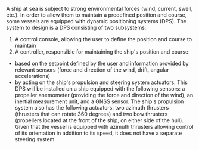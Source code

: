 A ship at sea is subject to strong environmental forces (wind, current, swell, etc.). In order to allow them to maintain a predefined position and course, some vessels are equipped with dynamic positioning systems (DPS). The system to design is a DPS consisting of two subsystems:
1. A control console, allowing the user to define the position and course to maintain
2. A controller, responsible for maintaining the ship's position and course:
- based on the setpoint defined by the user and information provided by relevant sensors (force and direction of the wind, drift, angular accelerations)
- by acting on the ship's propulsion and steering system actuators.
This DPS will be installed on a ship equipped with the following sensors: a propeller anemometer (providing the force and direction of the wind), an inertial measurement unit, and a GNSS sensor. The ship's propulsion system also has the following actuators: two azimuth thrusters (thrusters that can rotate 360 degrees) and two bow thrusters (propellers located at the front of the ship, on either side of the hull). Given that the vessel is equipped with azimuth thrusters allowing control of its orientation in addition to its speed, it does not have a separate steering system.

